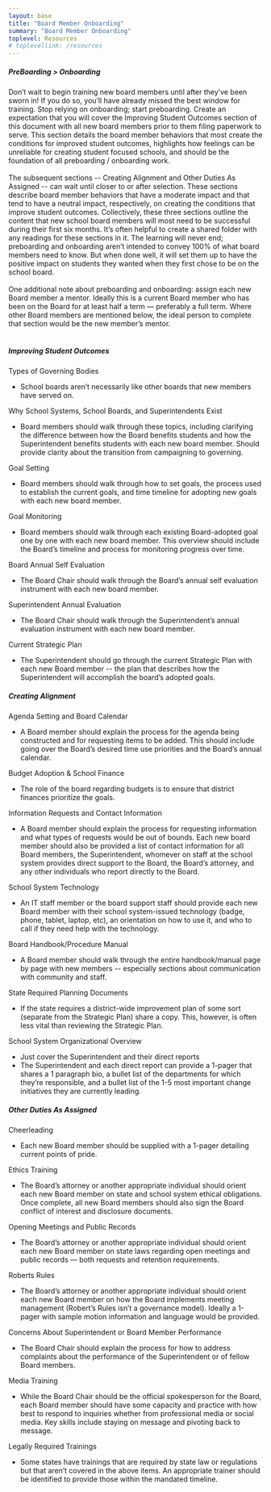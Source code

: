 ```yaml
---
layout: base
title: "Board Member Onboarding"
summary: "Board Member Onboarding"
toplevel: Resources
# toplevellink: /resources
---
```


<h5>PreBoarding > Onboarding</h5>
Don’t wait to begin training new board members until after they’ve been sworn in! If you do so, you’ll have already missed the best window for training. Stop relying on onboarding; start preboarding. Create an expectation that you will cover the Improving Student Outcomes section of this document with all new board members prior to them filing paperwork to serve. This section details the board member behaviors that most create the conditions for improved student outcomes, highlights how feelings can be unreliable for creating student focused schools, and should be the foundation of all preboarding / onboarding work. 
<br/><br/>
The subsequent sections -- Creating Alignment and Other Duties As Assigned -- can wait until closer to or after selection. These sections describe board member behaviors that have a moderate impact and that tend to have a neutral impact, respectively, on creating the conditions that improve student outcomes. Collectively, these three sections outline the content that new school board members will most need to be successful during their first six months. It’s often helpful to create a shared folder with any readings for these sections in it. The learning will never end; preboarding and onboarding aren’t intended to convey 100% of what board members need to know. But when done well, it will set them up to have the positive impact on students they wanted when they first chose to be on the school board.
<br/><br/>
One additional note about preboarding and onboarding: assign each new Board member a mentor. Ideally this is a current Board member who has been on the Board for at least half a term — preferably a full term. Where other Board members are mentioned below, the ideal person to complete that section would be the new member’s mentor.
<br/><br/>

<h5>Improving Student Outcomes</h5>
Types of Governing Bodies
<ul><li>School boards aren’t necessarily like other boards that new members have served on.</li></ul>
Why School Systems, School Boards, and Superintendents Exist
<ul><li>Board members should walk through these topics, including clarifying the difference between how the Board benefits students and how the Superintendent benefits students with each new board member. Should provide clarity about the transition from campaigning to governing.</li></ul>
Goal Setting 
<ul><li>Board members should walk through how to set goals, the process used to establish the current goals, and time timeline for adopting new goals with each new board member.</li></ul>
Goal Monitoring
<ul><li>Board members should walk through each existing Board-adopted goal one by one with each new board member. This overview should include the Board’s timeline and process for monitoring progress over time.</li></ul>
Board Annual Self Evaluation
<ul><li>The Board Chair should walk through the Board’s annual self evaluation instrument with each new board member.</li></ul>
Superintendent Annual Evaluation
<ul><li>The Board Chair should walk through the Superintendent’s annual evaluation instrument with each new board member.</li></ul>
Current Strategic Plan
<ul><li>The Superintendent should go through the current Strategic Plan with each new Board member -- the plan that describes how the Superintendent will accomplish the board’s adopted goals.</li></ul>

<h5>Creating Alignment</h5>
Agenda Setting and Board Calendar
<ul><li>A Board member should explain the process for the agenda being constructed and for requesting items to be added. This should include going over the Board’s desired time use priorities and the Board’s annual calendar.</li></ul>
Budget Adoption & School Finance
<ul><li>The role of the board regarding budgets is to ensure that district finances prioritize the goals.</li></ul>
Information Requests and Contact Information
<ul><li>A Board member should explain the process for requesting information and what types of requests would be out of bounds. Each new board member should also be provided a list of contact information for all Board members, the Superintendent, whomever on staff at the school system provides direct support to the Board, the Board’s attorney, and any other individuals who report directly to the Board.</li></ul>
School System Technology
<ul><li>An IT staff member or the board support staff should provide each new Board member with their school system-issued technology (badge, phone, tablet, laptop, etc), an orientation on how to use it, and who to call if they need help with the technology.</li></ul>
Board Handbook/Procedure Manual
<ul><li> A Board member should walk through the entire handbook/manual page by page with new members -- especially sections about communication with community and staff.</li></ul>
State Required Planning Documents
<ul><li> If the state requires a district-wide improvement plan of some sort (separate from the Strategic Plan) share a copy. This, however, is often less vital than reviewing the Strategic Plan.</li></ul>
School System Organizational Overview
<ul><li>Just cover the Superintendent and their direct reports</li>
<li>The Superintendent and each direct report can provide a 1-pager that shares a 1 paragraph bio, a bullet list of the departments for which they’re responsible, and a bullet list of the 1-5 most important change initiatives they are currently leading. </li></ul>

<h5>Other Duties As Assigned</h5>
Cheerleading
<ul><li>Each new Board member should be supplied with a 1-pager detailing current points of pride.</li></ul>
Ethics Training
<ul><li>The Board’s attorney or another appropriate individual should orient each new Board member on state and school system ethical obligations. Once complete, all new Board members should also sign the Board conflict of interest and disclosure documents.</li></ul>
Opening Meetings and Public Records
<ul><li>The Board’s attorney or another appropriate individual should orient each new Board member on state laws regarding open meetings and public records — both requests and retention requirements.</li></ul>
Roberts Rules
<ul><li>The Board’s attorney or another appropriate individual should orient each new Board member on how the Board implements meeting management (Robert’s Rules isn’t a governance model). Ideally a 1-pager with sample motion information and language would be provided. </li></ul>
Concerns About Superintendent or Board Member Performance
<ul><li>The Board Chair should explain the process for how to address complaints about the performance of the Superintendent or of fellow Board members.</li></ul>
Media Training
<ul><li>While the Board Chair should be the official spokesperson for the Board, each Board member should have some capacity and practice with how best to respond to inquiries whether from professional media or social media. Key skills include staying on message and pivoting back to message.</li></ul>
Legally Required Trainings
<ul><li>Some states have trainings that are required by state law or regulations but that aren’t covered in the above items. An appropriate trainer should be identified to provide those within the mandated timeline.</li></ul>
